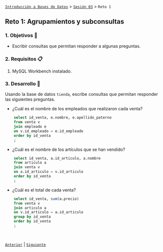 [`Introducción a Bases de Datos`](../../README.md) > [`Sesión 03`](../Readme.md) > `Reto 1`
	
## Reto 1: Agrupamientos y subconsultas

<div style="text-align: justify;">

### 1. Objetivos :dart:

- Escribir consultas que permitan responder a algunas preguntas.

### 2. Requisitos :clipboard:

1. MySQL Workbench instalado.

### 3. Desarrollo :rocket:

Usando la base de datos `tienda`, escribe consultas que permitan responder las siguientes preguntas.

- ¿Cuál es el nombre de los empleados que realizaron cada venta?
~~~sql
	select id_venta, e.nombre, e.apellido_paterno
	from venta v
	join empleado e
	on v.id_empleado = e.id_empleado
	order by id_venta
	;
~~~
- ¿Cuál es el nombre de los artículos que se han vendido?
~~~sql
	select id_venta, a.id_articulo, a.nombre
	from articulo a
	join venta v
	on a.id_articulo = v.id_articulo
	order by id_venta
	;
~~~
- ¿Cuál es el total de cada venta?
~~~sql
	select id_venta, sum(a.precio)
	from venta v
	join articulo a
	on v.id_articulo = a.id_articulo
	group by id_venta
	order by id_venta
	;
~~~

<br/>

[`Anterior`](../Ejemplo-01/Readme.md) | [`Siguiente`](../Readme.md)

</div>
